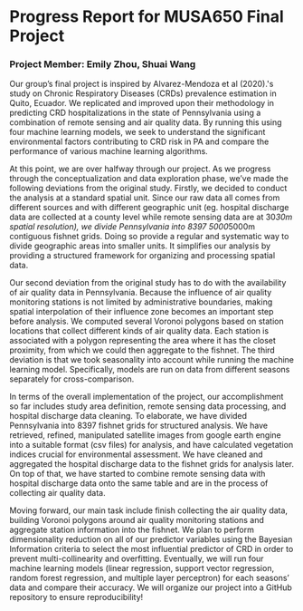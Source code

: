 # Progress Report for MUSA650 Final Project

### Project Member: Emily Zhou, Shuai Wang
Our group’s final project is inspired by Alvarez-Mendoza et al (2020).'s study on Chronic Respiratory Diseases (CRDs) prevalence estimation in Quito, Ecuador. We replicated and improved upon their methodology in predicting CRD hospitalizations in the state of Pennsylvania using a combination of remote sensing and air quality data. By running this using four machine learning models, we seek to understand the significant environmental factors contributing to CRD risk in PA and compare the performance of various machine learning algorithms. 

At this point, we are over halfway through our project. As we progress through the conceptualization and data exploration phase, we’ve made the following deviations from the original study. Firstly, we decided to conduct the analysis at a standard spatial unit. Since our raw data all comes from different sources and with different geographic unit (eg. hospital discharge data are collected at a county level while remote sensing data are at 30*30m spatial resolution), we divide Pennsylvania into 8397 5000*5000m contiguous fishnet grids. Doing so provide a regular and systematic way to divide geographic areas into smaller units. It simplifies our analysis by providing a structured framework for organizing and processing spatial data.

Our second deviation from the original study has to do with the availability of air quality data in Pennsylvania. Because the influence of air quality monitoring stations is not limited by administrative boundaries, making spatial interpolation of their influence zone becomes an important step before analysis. We computed several Voronoi polygons based on station locations that collect different kinds of air quality data. Each station is associated with a polygon representing the area where it has the closet proximity, from which we could then aggregate to the fishnet.  The third deviation is that we took seasonality into account while running the machine learning model. Specifically, models are run on data from different seasons separately for cross-comparison.

In terms of the overall implementation of the project, our accomplishment so far includes study area definition, remote sensing data processing, and hospital discharge data cleaning. To elaborate, we have divided Pennsylvania into 8397 fishnet grids for structured analysis. We have retrieved, refined, manipulated satellite images from google earth engine into a suitable format (csv files) for analysis, and have calculated vegetation indices crucial for environmental assessment. We have cleaned and aggregated the hospital discharge data to the fishnet grids for analysis later. On top of that, we have started to combine remote sensing data with hospital discharge data onto the same table and are in the process of collecting air quality data. 

Moving forward, our main task include finish collecting the air quality data, building Voronoi polygons around air quality monitoring stations and aggregate station information into the fishnet. We plan to perform dimensionality reduction on all of our predictor variables using the Bayesian Information criteria to select the most influential predictor of CRD in order to prevent multi-collinearity and overfitting. Eventually, we will run four machine learning models (linear regression, support vector regression, random forest regression, and multiple layer perceptron) for each seasons’ data and compare their accuracy. We will organize our project into a GitHub repository to ensure reproducibility! 
